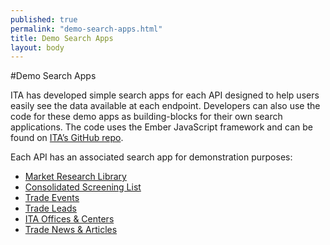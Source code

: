 ```yaml
---
published: true
permalink: "demo-search-apps.html"
title: Demo Search Apps
layout: body
---
```


#Demo Search Apps

ITA has developed simple search apps for each API designed to help users easily see the data available at each endpoint. Developers can also use the code for these demo apps as building-blocks for their own search applications.  The code uses the Ember JavaScript framework and can be found on [ITA’s GitHub repo](https://github.com/InternationalTradeAdministration/explorer).

Each API has an associated search app for demonstration purposes:

* [Market Research Library](http://govwizely.github.io/explorer/#/market-research-library)
* [Consolidated Screening List](http://govwizely.github.io/explorer/#/consolidated-screening-list-entries)
* [Trade Events](http://govwizely.github.io/explorer/#/trade-events)
* [Trade Leads](http://govwizely.github.io/explorer/#/trade-leads)
* [ITA Offices & Centers](http://govwizely.github.io/explorer/#/ita-office-locations)
* [Trade News & Articles](#)